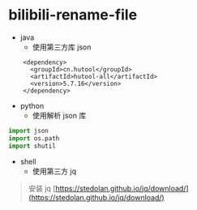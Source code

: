 # bilibili-rename-file

* java
  * 使用第三方库 json

```maven
    <dependency>
      <groupId>cn.hutool</groupId>
      <artifactId>hutool-all</artifactId>
      <version>5.7.16</version>
    </dependency>
```

* python
  * 使用解析 json 库

```python
import json
import os.path
import shutil
```

* shell
  * 使用第三方 jq

> 安装 jq [https://stedolan.github.io/jq/download/](https://stedolan.github.io/jq/download/)